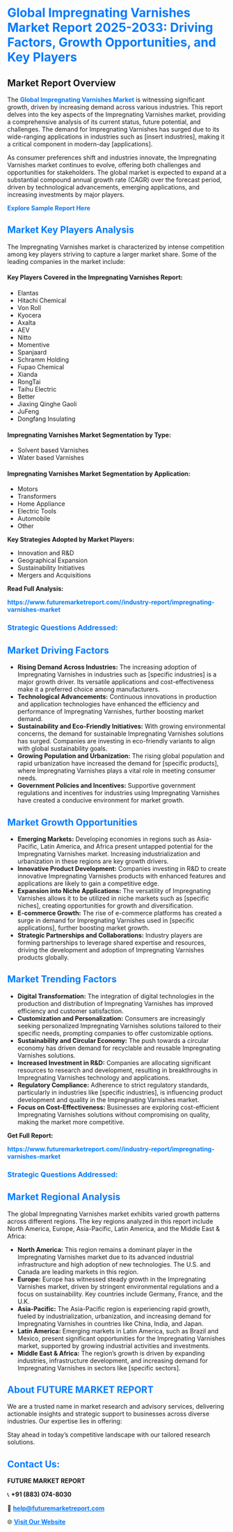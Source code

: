 <h1 style="color: #007BFF;">Global Impregnating Varnishes Market Report 2025-2033: Driving Factors, Growth Opportunities, and Key Players</h1>

<section id="overview">
<h2>Market Report Overview</h2>
<p>The <a href="https://www.futuremarketreport.com//industry-report/impregnating-varnishes-market" style="color: #007BFF; text-decoration: none;"><strong>Global Impregnating Varnishes Market</strong></a> is witnessing significant growth, driven by increasing demand across various industries. This report delves into the key aspects of the Impregnating Varnishes market, providing a comprehensive analysis of its current status, future potential, and challenges. The demand for Impregnating Varnishes has surged due to its wide-ranging applications in industries such as [insert industries], making it a critical component in modern-day [applications].</p>
<p>As consumer preferences shift and industries innovate, the Impregnating Varnishes market continues to evolve, offering both challenges and opportunities for stakeholders. The global market is expected to expand at a substantial compound annual growth rate (CAGR) over the forecast period, driven by technological advancements, emerging applications, and increasing investments by major players.</p>
</section>

<section id="overview">
<p><a href="https://www.futuremarketreport.com//request-sample/reportId=49067" style="color: #007BFF; text-decoration: none;"><strong>Explore Sample Report Here</strong></a></p>
</section>

<section id="key-players">
<h2 style="color: #007BFF;">Market Key Players Analysis</h2>
<p>The Impregnating Varnishes market is characterized by intense competition among key players striving to capture a larger market share. Some of the leading companies in the market include:</p>
<h4>Key Players Covered in the Impregnating Varnishes Report:</h4>
<ul><li>Elantas</li><li>Hitachi Chemical</li><li>Von Roll</li><li>Kyocera</li><li>Axalta</li><li>AEV</li><li>Nitto</li><li>Momentive</li><li>Spanjaard</li><li>Schramm Holding</li><li>Fupao Chemical</li><li>Xianda</li><li>RongTai</li><li>Taihu Electric</li><li>Better</li><li>Jiaxing Qinghe Gaoli</li><li>JuFeng</li><li>Dongfang Insulating</li></ul>
<h4>Impregnating Varnishes Market Segmentation by Type:</h4>
<ul><li>Solvent based Varnishes</li><li>Water based Varnishes</li></ul>

<h4>Impregnating Varnishes Market Segmentation by Application:</h4>
<ul><li>Motors</li><li>Transformers</li><li>Home Appliance</li><li>Electric Tools</li><li>Automobile</li><li>Other</li></ul>
<p><strong>Key Strategies Adopted by Market Players:</strong></p>
<ul>
<li>Innovation and R&D</li>
<li>Geographical Expansion</li>
<li>Sustainability Initiatives</li>
<li>Mergers and Acquisitions</li>
</ul>
</section>

<section>
<p><strong>Read Full Analysis: </strong></p><a href="https://www.futuremarketreport.com//industry-report/impregnating-varnishes-market" style="color: #007BFF; text-decoration: none;"><strong>https://www.futuremarketreport.com//industry-report/impregnating-varnishes-market</strong></a>
<h3 style="color: #007BFF;">Strategic Questions Addressed:</h3>
</section>

<section id="driving-factors">
<h2 style="color: #007BFF;">Market Driving Factors</h2>
<ul>
<li><strong>Rising Demand Across Industries:</strong> The increasing adoption of Impregnating Varnishes in industries such as [specific industries] is a major growth driver. Its versatile applications and cost-effectiveness make it a preferred choice among manufacturers.</li>
<li><strong>Technological Advancements:</strong> Continuous innovations in production and application technologies have enhanced the efficiency and performance of Impregnating Varnishes, further boosting market demand.</li>
<li><strong>Sustainability and Eco-Friendly Initiatives:</strong> With growing environmental concerns, the demand for sustainable Impregnating Varnishes solutions has surged. Companies are investing in eco-friendly variants to align with global sustainability goals.</li>
<li><strong>Growing Population and Urbanization:</strong> The rising global population and rapid urbanization have increased the demand for [specific products], where Impregnating Varnishes plays a vital role in meeting consumer needs.</li>
<li><strong>Government Policies and Incentives:</strong> Supportive government regulations and incentives for industries using Impregnating Varnishes have created a conducive environment for market growth.</li>
</ul>
</section>

<section id="growth-opportunities">
<h2 style="color: #007BFF;">Market Growth Opportunities</h2>
<ul>
<li><strong>Emerging Markets:</strong> Developing economies in regions such as Asia-Pacific, Latin America, and Africa present untapped potential for the Impregnating Varnishes market. Increasing industrialization and urbanization in these regions are key growth drivers.</li>
<li><strong>Innovative Product Development:</strong> Companies investing in R&D to create innovative Impregnating Varnishes products with enhanced features and applications are likely to gain a competitive edge.</li>
<li><strong>Expansion into Niche Applications:</strong> The versatility of Impregnating Varnishes allows it to be utilized in niche markets such as [specific niches], creating opportunities for growth and diversification.</li>
<li><strong>E-commerce Growth:</strong> The rise of e-commerce platforms has created a surge in demand for Impregnating Varnishes used in [specific applications], further boosting market growth.</li>
<li><strong>Strategic Partnerships and Collaborations:</strong> Industry players are forming partnerships to leverage shared expertise and resources, driving the development and adoption of Impregnating Varnishes products globally.</li>
</ul>
</section>

<section id="trending-factors">
<h2 style="color: #007BFF;">Market Trending Factors</h2>
<ul>
<li><strong>Digital Transformation:</strong> The integration of digital technologies in the production and distribution of Impregnating Varnishes has improved efficiency and customer satisfaction.</li>
<li><strong>Customization and Personalization:</strong> Consumers are increasingly seeking personalized Impregnating Varnishes solutions tailored to their specific needs, prompting companies to offer customizable options.</li>
<li><strong>Sustainability and Circular Economy:</strong> The push towards a circular economy has driven demand for recyclable and reusable Impregnating Varnishes solutions.</li>
<li><strong>Increased Investment in R&D:</strong> Companies are allocating significant resources to research and development, resulting in breakthroughs in Impregnating Varnishes technology and applications.</li>
<li><strong>Regulatory Compliance:</strong> Adherence to strict regulatory standards, particularly in industries like [specific industries], is influencing product development and quality in the Impregnating Varnishes market.</li>
<li><strong>Focus on Cost-Effectiveness:</strong> Businesses are exploring cost-efficient Impregnating Varnishes solutions without compromising on quality, making the market more competitive.</li>
</ul>
</section>

<section>
<p><strong>Get Full Report: </strong></p><a href="https://www.futuremarketreport.com//industry-report/impregnating-varnishes-market" style="color: #007BFF; text-decoration: none;"><strong>https://www.futuremarketreport.com//industry-report/impregnating-varnishes-market</strong></a>
<h3 style="color: #007BFF;">Strategic Questions Addressed:</h3>
</section>


<section id="regional-analysis">
<h2 style="color: #007BFF;">Market Regional Analysis</h2>
<p>The global Impregnating Varnishes market exhibits varied growth patterns across different regions. The key regions analyzed in this report include North America, Europe, Asia-Pacific, Latin America, and the Middle East & Africa:</p>
<ul>
<li><strong>North America:</strong> This region remains a dominant player in the Impregnating Varnishes market due to its advanced industrial infrastructure and high adoption of new technologies. The U.S. and Canada are leading markets in this region.</li>
<li><strong>Europe:</strong> Europe has witnessed steady growth in the Impregnating Varnishes market, driven by stringent environmental regulations and a focus on sustainability. Key countries include Germany, France, and the U.K.</li>
<li><strong>Asia-Pacific:</strong> The Asia-Pacific region is experiencing rapid growth, fueled by industrialization, urbanization, and increasing demand for Impregnating Varnishes in countries like China, India, and Japan.</li>
<li><strong>Latin America:</strong> Emerging markets in Latin America, such as Brazil and Mexico, present significant opportunities for the Impregnating Varnishes market, supported by growing industrial activities and investments.</li>
<li><strong>Middle East & Africa:</strong> The region’s growth is driven by expanding industries, infrastructure development, and increasing demand for Impregnating Varnishes in sectors like [specific sectors].</li>
</ul>
</section>

<footer>
<h2 style="color: #007BFF;">About FUTURE MARKET REPORT</h2>
<p>We are a trusted name in market research and advisory services, delivering actionable insights and strategic support to businesses across diverse industries. Our expertise lies in offering:</p>

<p>Stay ahead in today’s competitive landscape with our tailored research solutions.</p>

<h2 style="color: #007BFF;">Contact Us:</h2>
<p><strong>FUTURE MARKET REPORT</strong></p>
<p>📞 <strong>+91 (883) 074-8030</strong></p>
<p>📧 <strong><a href="mailto:help@futuremarketreport.com" style="color: #007BFF;">help@futuremarketreport.com</a></strong></p>
<p>🌐 <strong><a href="https://www.futuremarketreport.com/" style="color: #007BFF;">Visit Our Website</a></strong></p>
</footer>